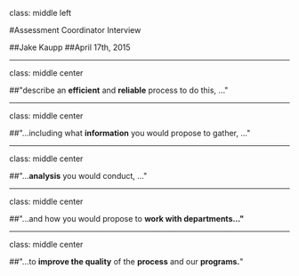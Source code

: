 
class: middle left

#Assessment Coordinator Interview

##Jake Kaupp
##April 17th, 2015

---

class: middle center

##"describe an **efficient** and **reliable** process to do this, ..."

---

class: middle center

##"...including what **information** you would propose to gather, ..." 

---

class: middle center

##"...**analysis** you would conduct, ..."

---

class: middle center

##"...and how you would propose to **work with departments..."** 


---

class: middle center

##"...to **improve the quality** of the **process** and our **programs.**"


